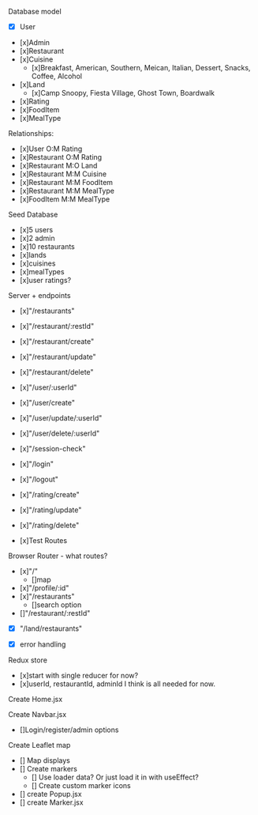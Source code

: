 Database model 
- [x] User
- [x]Admin
- [x]Restaurant
- [x]Cuisine
    - [x]Breakfast, American, Southern, Meican, Italian, Dessert, Snacks, Coffee, Alcohol
- [x]Land
    - [x]Camp Snoopy, Fiesta Village, Ghost Town, Boardwalk
- [x]Rating
- [x]FoodItem
- [x]MealType

Relationships:
- [x]User O:M Rating
- [x]Restaurant O:M Rating
- [x]Restaurant M:O Land
- [x]Restaurant M:M Cuisine
- [x]Restaurant M:M FoodItem
- [x]Restaurant M:M MealType
- [x]FoodItem M:M MealType

Seed Database
- [x]5 users
- [x]2 admin
- [x]10 restaurants
- [x]lands
- [x]cuisines
- [x]mealTypes
- [x]user ratings?

Server + endpoints
- [x]"/restaurants"
- [x]"/restaurant/:restId"
- [x]"/restaurant/create"
- [x]"/restaurant/update"
- [x]"/restaurant/delete"

- [x]"/user/:userId"
- [x]"/user/create"
- [x]"/user/update/:userId"
- [x]"/user/delete/:userId"

- [x]"/session-check"
- [x]"/login"
- [x]"/logout"


- [x]"/rating/create"
- [x]"/rating/update"
- [x]"/rating/delete"

- [x]Test Routes


Browser Router - what routes?
- [x]"/"
    - []map
- [x]"/profile/:id"
- [x]"/restaurants"
    - []search option
- []"/restaurant/:restId"
- [x] "/land/restaurants"
- [x] error handling


Redux store
- [x]start with single reducer for now? 
- [x]userId, restaurantId, adminId I think is all needed for now.


Create Home.jsx

Create Navbar.jsx
- []Login/register/admin options


Create Leaflet map
- [] Map displays
- [] Create markers
    - [] Use loader data? Or just load it in with useEffect? 
    - [] Create custom marker icons
- [] create Popup.jsx
- [] create Marker.jsx
